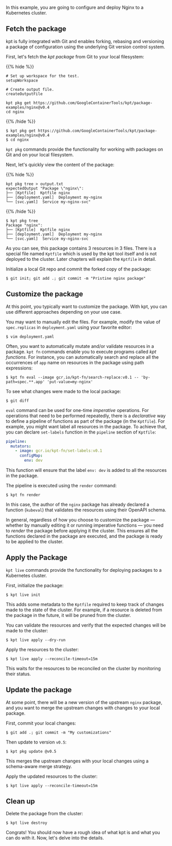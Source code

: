 In this example, you are going to configure and deploy Nginx to a Kubernetes
cluster.

## Fetch the package

kpt is fully integrated with Git and enables forking, rebasing and versioning a
package of configuration using the underlying Git version control system.

First, let's fetch the _kpt package_ from Git to your local filesystem:

{{% hide %}}

<!-- @makeWorkplace @verifyBook-->
```
# Set up workspace for the test.
setupWorkspace

# Create output file.
createOutputFile
```

<!-- @pkgGet @verifyBook-->
```shell
kpt pkg get https://github.com/GoogleContainerTools/kpt/package-examples/nginx@v0.4
cd nginx
```

{{% /hide %}}

```shell
$ kpt pkg get https://github.com/GoogleContainerTools/kpt/package-examples/nginx@v0.4
$ cd nginx
```

`kpt pkg` commands provide the functionality for working with packages on Git and on your local
filesystem.

Next, let's quickly view the content of the package:

{{% hide %}}

<!-- @pkgTree @verifyBook-->
```shell
kpt pkg tree > output.txt
expectedOutput "Package \"nginx\":
├── [Kptfile]  Kptfile nginx
├── [deployment.yaml]  Deployment my-nginx
└── [svc.yaml]  Service my-nginx-svc"
```

{{% /hide %}}

```shell
$ kpt pkg tree
Package "nginx":
├── [Kptfile]  Kptfile nginx
├── [deployment.yaml]  Deployment my-nginx
└── [svc.yaml]  Service my-nginx-svc
```

As you can see, this package contains 3 resources in 3 files. There is a special file named
`Kptfile` which is used by the kpt tool itself and is not deployed to the cluster. Later chapters
will explain the `Kptfile` in detail.

Initialize a local Git repo and commit the forked copy of the package:

```shell
$ git init; git add .; git commit -m "Pristine nginx package"
```

## Customize the package

At this point, you typically want to customize the package. With kpt, you can
use different approaches depending on your use case.

You may want to manually edit the files. For example, modify the value of
`spec.replicas` in `deployment.yaml` using your favorite editor:

```shell
$ vim deployment.yaml
```

Often, you want to automatically mutate and/or validate resources in a package.
`kpt fn` commands enable you to execute programs called _kpt functions_. For
instance, you can automatically search and replace all the occurrences of `app`
name on resources in the package using path expressions:

```shell
$ kpt fn eval --image gcr.io/kpt-fn/search-replace:v0.1 -- 'by-path=spec.**.app' 'put-value=my-nginx'
```

To see what changes were made to the local package:

```shell
$ git diff
```

`eval` command can be used for one-time _imperative_ operations. For operations
that need to be performed repeatedly, there is a _declarative_ way to define a
pipeline of functions as part of the package (in the `Kptfile`). For example,
you might want label all resources in the package. To achieve that, you can
declare `set-labels` function in the `pipeline` section of `Kptfile`:

```yaml
pipeline:
  mutators:
    - image: gcr.io/kpt-fn/set-labels:v0.1
      configMap:
        env: dev
```

This function will ensure that the label `env: dev` is added to all the
resources in the package.

The pipeline is executed using the `render` command:

```shell
$ kpt fn render
```

In this case, the author of the `nginx` package has already declared a function
(`kubeval`) that validates the resources using their OpenAPI schema.

In general, regardless of how you choose to customize the package — whether by
manually editing it or running imperative functions — you need to _render_ the
package before applying it the cluster. This ensures all the functions declared
in the package are executed, and the package is ready to be applied to the
cluster.

## Apply the Package

`kpt live` commands provide the functionality for deploying packages to a
Kubernetes cluster.

First, initialize the package:

```shell
$ kpt live init
```

This adds some metadata to the `Kptfile` required to keep track of changes made
to the state of the cluster. For example, if a resource is deleted from the
package in the future, it will be pruned from the cluster.

You can validate the resources and verify that the expected changes will be made
to the cluster:

```shell
$ kpt live apply --dry-run
```

Apply the resources to the cluster:

```shell
$ kpt live apply --reconcile-timeout=15m
```

This waits for the resources to be reconciled on the cluster by monitoring their
status.

## Update the package

At some point, there will be a new version of the upstream `nginx` package, and
you want to merge the upstream changes with changes to your local package.

First, commit your local changes:

```shell
$ git add .; git commit -m "My customizations"
```

Then update to version `v0.5`:

```shell
$ kpt pkg update @v0.5
```

This merges the upstream changes with your local changes using a schema-aware
merge strategy.

Apply the updated resources to the cluster:

```shell
$ kpt live apply --reconcile-timeout=15m
```

## Clean up

Delete the package from the cluster:

```shell
$ kpt live destroy
```

Congrats! You should now have a rough idea of what kpt is and what you can do
with it. Now, let's delve into the details.
